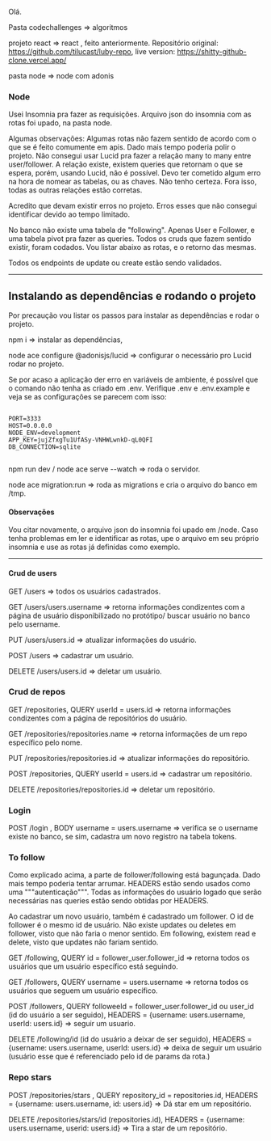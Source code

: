 Olá.

Pasta codechallenges => algoritmos

projeto react => react , feito anteriormente. Repositório original: https://github.com/tilucast/luby-repo, live version: https://shitty-github-clone.vercel.app/

pasta node => node com adonis

### Node

Usei Insomnia pra fazer as requisições. Arquivo json do insomnia com as rotas foi upado, na pasta node.

Algumas observações:
Algumas rotas não fazem sentido de acordo com o que se é feito comumente em apis. Dado mais tempo poderia polir o projeto.
Não consegui usar Lucid pra fazer a relação many to many entre user/follower. A relação existe, existem queries que retornam o que se espera,
porém, usando Lucid, não é possível. Devo ter cometido algum erro na hora de nomear as tabelas, ou as chaves. Não tenho certeza. Fora isso, todas as
outras relações estão corretas.

Acredito que devam existir erros no projeto. Erros esses que não consegui identificar devido ao tempo limitado.

No banco não existe uma tabela de "following". Apenas User e Follower, e uma tabela pivot pra fazer as queries.
Todos os cruds que fazem sentido existir, foram codados. Vou listar abaixo as rotas, e o retorno das mesmas.

Todos os endpoints de update ou create estão sendo validados.

---

## Instalando as dependências e rodando o projeto

Por precaução vou listar os passos para instalar as dependências e rodar o projeto.

npm i => instalar as dependências,

node ace configure @adonisjs/lucid => configurar o necessário pro Lucid rodar no projeto.

Se por acaso a aplicação der erro en variáveis de ambiente, é possível que o comando não tenha as criado em .env. Verifique .env e .env.example e veja se
as configurações se parecem com isso:

````

PORT=3333
HOST=0.0.0.0
NODE_ENV=development
APP_KEY=jujZfxgTu1UfASy-VNHWLwnkD-qL0QFI
DB_CONNECTION=sqlite


````

npm run dev / node ace serve --watch => roda o servidor.

node ace migration:run => roda as migrations e cria o arquivo do banco em /tmp.

#### Observações

Vou citar novamente, o arquivo json do insomnia foi upado em /node. Caso tenha problemas em ler e identificar as rotas, upe o arquivo em seu próprio insomnia e use as rotas já definidas como exemplo.

---

#### Crud de users

GET /users => todos os usuários cadastrados.

GET /users/users.username => retorna informações condizentes com a página de usuário disponibilizado no protótipo/ buscar usuário no banco pelo username.

PUT /users/users.id => atualizar informações do usuário.

POST /users => cadastrar um usuário.

DELETE /users/users.id => deletar um usuário.

### Crud de repos

GET /repositories, QUERY userId = users.id => retorna informações condizentes com a página de repositórios do usuário.

GET /repositories/repositories.name => retorna informações de um repo específico pelo nome.

PUT /repositories/repositories.id => atualizar informações do repositório.

POST /repositories, QUERY userId = users.id => cadastrar um repositório.

DELETE /repositories/repositories.id => deletar um repositório.

### Login

POST /login , BODY username = users.username => verifica se o username existe no banco, se sim, cadastra um novo registro na tabela tokens.

### To follow

Como explicado acima, a parte de follower/following está bagunçada. Dado mais tempo poderia tentar arrumar.
HEADERS estão sendo usados como uma """autenticação""". Todas as informações do usuário logado que serão necessárias nas queries estão sendo obtidas por HEADERS.

Ao cadastrar um novo usuário, também é cadastrado um follower. O id de follower é o mesmo id de usuário. Não existe updates ou deletes em follower, visto
que não faria o menor sentido.
Em following, existem read e delete, visto que updates não fariam sentido.

GET /following, QUERY id = follower_user.follower_id => retorna todos os usuários que um usuário específico está seguindo.

GET /followers, QUERY username = users.username => retorna todos os usuários que seguem um usuário específico.

POST /followers, QUERY followeeId = follower_user.follower_id ou user_id (id do usuário a ser seguido), HEADERS = {username: users.username, userId: users.id} => seguir um usuario.

DELETE /following/id (id do usuário a deixar de ser seguido), HEADERS = {username: users.username, userId: users.id} => deixa de seguir um usuário
(usuário esse que é referenciado pelo id de params da rota.)

### Repo stars

POST /repositories/stars , QUERY repository_id = repositories.id, HEADERS = {username: users.username, id: users.id} => Dá star em um repositório.

DELETE /repositories/stars/id (repositories.id), HEADERS = {username: users.username, userid: users.id} => Tira a star de um repositório.

